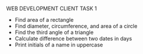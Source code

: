WEB DEVELOPMENT CLIENT TASK 1

* Find area of a rectangle
* Find diameter, circumference, and area of a circle
* Find the third angle of a triangle
* Calculate difference between two dates in days
* Print initials of a name in uppercase
